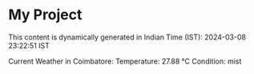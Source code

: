 # My Project

This content is dynamically generated in Indian Time (IST): 2024-03-08 23:22:51 IST


Current Weather in Coimbatore:
Temperature: 27.88 °C
Condition: mist
